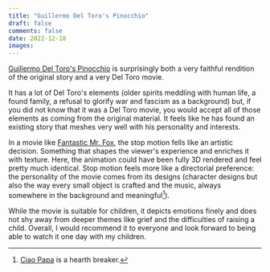```yaml
---
title: "Guillermo Del Toro's Pinocchio"
draft: false
comments: false
date: 2022-12-10
images:
---
```


[Guillermo Del Toro's Pinocchio](https://www.imdb.com/title/tt1488589/) is surprisingly both a very faithful rendition of the original story and a very Del Toro movie.

It has a lot of Del Toro's elements (older spirits meddling with human life, a found family, a refusal to glorify war and fascism as a background) but, if you did not know that it was a Del Toro movie, you would accept all of those elements as coming from the original material.
It feels like he has found an existing story that meshes very well with his personality and interests.

In a movie like [Fantastic Mr. Fox](https://www.rottentomatoes.com/m/1197696-fantastic_mr_fox), the stop motion fells like an artistic decision. Something that shapes the viewer's experience and enriches it with texture.
Here, the animation could have been fully 3D rendered and feel pretty much identical. 
Stop motion feels more like a directorial preference: the personality of the movie comes from its designs (character designs but also the way every small object is crafted and the music, always somewhere in the background and meaningful[^ciao]).

While the movie is suitable for children, it depicts emotions finely and does not shy away from deeper themes like grief and the difficulties of raising a child.
Overall, I would recommend it to everyone and look forward to being able to watch it one day with my children.

[^ciao]: [Ciao Papa](https://youtu.be/HnI1p2pBi84) is a hearth breaker.
